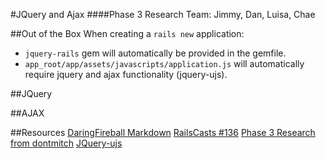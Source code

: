 #JQuery and Ajax
####Phase 3 Research
Team: Jimmy, Dan, Luisa, Chae

##Out of the Box
When creating a `rails new` application:
  -  `jquery-rails` gem will automatically be provided in the gemfile.
  -  `app_root/app/assets/javascripts/application.js` will automatically require jquery and ajax functionality (jquery-ujs).
  
##JQuery

##AJAX

##Resources
[DaringFireball Markdown](http://daringfireball.net/projects/markdown/syntax#link)
[RailsCasts #136](http://railscasts.com/episodes/136-jquery-ajax-revised)
[Phase 3 Research from dontmitch](https://github.com/dontmitch/intro_to_rails/blob/master/Guides/7_jquery_and_ajax.md)
[JQuery-ujs](https://github.com/rails/jquery-ujs/wiki/ajax)
